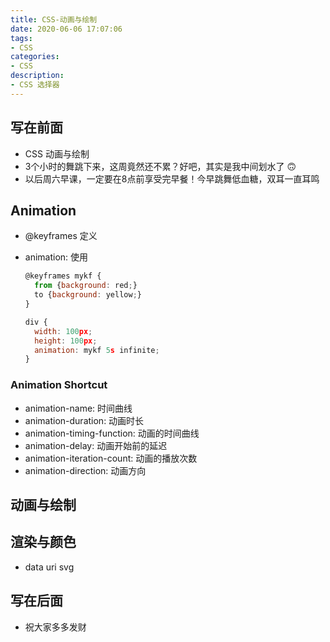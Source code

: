 ```yaml
---
title: CSS-动画与绘制
date: 2020-06-06 17:07:06
tags: 
- CSS
categories:
- CSS
description:
- CSS 选择器
---
```



<style  type="text/css">
.lx-entry a {
    color: #191919;
    padding: 2px 0 1px 0;
    text-decoration: none;
    background-image: linear-gradient( transparent 0%, transparent calc(50% - 9px), rgba(247,65,65,.761) calc(50% - 9px), rgba(247,65,65,.761) 100% );
    transition: background-position 120ms ease-in-out, padding 120ms ease-in-out;
    background-size: 100% 200%;
    background-position: 0 0;
    word-break: break-word;
}

.lx-entry a:hover {
  background-image: linear-gradient( transparent 0%, transparent calc(50% - 9px), rgba(247,65,65,.761) calc(50% - 9px), rgba(247,65,65,.761) 100% );
  background-position: 0 100%;
}

.post-button a:hover {
  background-image: linear-gradient( transparent 0%, transparent calc(50% - 9px), transparent calc(50% - 9px), transparent 100% ) !important;
  background-position: 0 100% !important;
  outline: none !important;
  text-decoration: none !important;
}
</style>



## 写在前面
- CSS 动画与绘制
- 3个小时的舞跳下来，这周竟然还不累？好吧，其实是我中间划水了 🙃
- 以后周六早课，一定要在8点前享受完早餐！今早跳舞低血糖，双耳一直耳鸣


## Animation
- @keyframes 定义
- animation: 使用

	```javascript
	@keyframes mykf {
	  from {background: red;}
	  to {background: yellow;}
	}
	
	div {
	  width: 100px;
	  height: 100px;
	  animation: mykf 5s infinite;
	}
	```
	
### Animation Shortcut
- animation-name: 时间曲线
- animation-duration: 动画时长
- animation-timing-function: 动画的时间曲线
- animation-delay: 动画开始前的延迟
- animation-iteration-count: 动画的播放次数
- animation-direction: 动画方向





## 动画与绘制



## 渲染与颜色
- data uri svg




## 写在后面
- 祝大家多多发财
